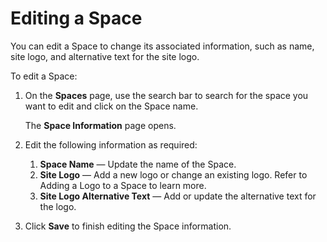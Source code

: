 # Editing a Space

<head>
  <meta name="guidename" content="Spaces"/>
  <meta name="context" content="GUID-41b2206a-5000-4ceb-9259-bcc5bf0702c8"/>
</head>


You can edit a Space to change its associated information, such as name, site logo, and alternative text for the site logo.

To edit a Space:

1. On the **Spaces** page, use the search bar to search for the space you want to edit and click on the Space name.

    The **Space Information** page opens.

2. Edit the following information as required:
    1. **Space Name** — Update the name of the Space.
    2. **Site Logo** — Add a new logo or change an existing logo. Refer to Adding a Logo to a Space to learn more.
    3. **Site Logo Alternative Text** — Add or update the alternative text for the logo.
3. Click **Save** to finish editing the Space information.
